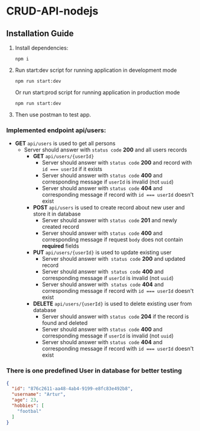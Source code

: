 # CRUD-API-nodejs

## Installation Guide

1. Install dependencies:
    ```
    npm i 
    ```
2. Run start:dev script for running application in development mode
    ```
    npm run start:dev
    ```
    Or run start:prod script for running application in production mode

    ```
    npm run start:dev
    ```

3. Then use postman to test app.

### Implemented endpoint api/users:

- **GET** `api/users` is used to get all persons
  - Server should answer with `status code` **200** and all users records
    - **GET** `api/users/{userId}`
        - Server should answer with `status code` **200** and record with `id === userId` if it exists
        - Server should answer with `status code` **400** and corresponding message if `userId` is invalid (not `uuid`)
        - Server should answer with `status code` **404** and corresponding message if record with `id === userId` doesn't exist
    - **POST** `api/users` is used to create record about new user and store it in database
        - Server should answer with `status code` **201** and newly created record
        - Server should answer with `status code` **400** and corresponding message if request `body` does not contain **required** fields
    - **PUT** `api/users/{userId}` is used to update existing user
        - Server should answer with` status code` **200** and updated record
        - Server should answer with` status code` **400** and corresponding message if `userId` is invalid (not `uuid`)
        - Server should answer with` status code` **404** and corresponding message if record with `id === userId` doesn't exist
    - **DELETE** `api/users/{userId}` is used to delete existing user from database
        - Server should answer with `status code` **204** if the record is found and deleted
        - Server should answer with `status code` **400** and corresponding message if `userId` is invalid (not `uuid`)
        - Server should answer with `status code` **404** and corresponding message if record with `id === userId` doesn't exist

### There is one predefined User in database for better testing
```JSON
{
  "id": "876c2611-aa48-4ab4-9199-e8fc83e492b8",
  "username": "Artur",
  "age": 23,
  "hobbies": [
    "footbal"
  ]
}
```